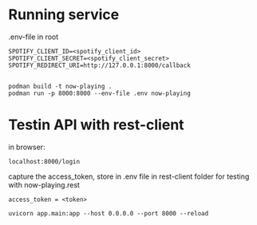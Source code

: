 # Running service 

.env-file in root

```
SPOTIFY_CLIENT_ID=<spotify_client_id>
SPOTIFY_CLIENT_SECRET=<spotify_client_secret>
SPOTIFY_REDIRECT_URI=http://127.0.0.1:8000/callback


```

```
podman build -t now-playing .
podman run -p 8000:8000 --env-file .env now-playing
```


# Testin API with rest-client

in browser: 

```
localhost:8000/login
```

capture the access_token, store in .env file in rest-client folder for testing with now-playing.rest

```
access_token = <token>
```

```
uvicorn app.main:app --host 0.0.0.0 --port 8000 --reload
```
